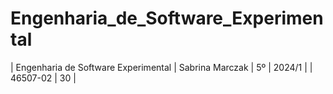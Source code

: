 # Engenharia_de_Software_Experimental
| Engenharia de Software Experimental | Sabrina Marczak | 5º | 2024/1 |  | 46507-02 | 30 |
